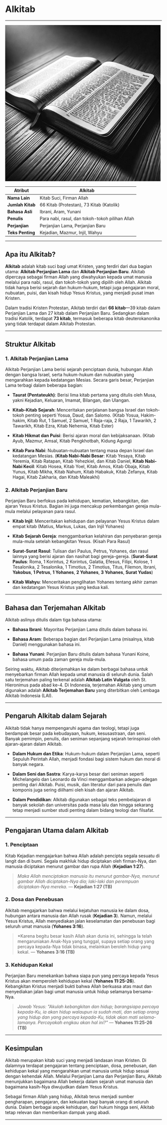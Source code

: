 # Alkitab

---

![Ilustrasi Alkitab, Kitab Suci yang terdiri dari Perjanjian Lama dan Perjanjian Baru, sebagai firman Allah yang diwahyukan kepada umat manusia.](data/img/alkitab.jpg)

| **Atribut** | **Alkitab** |
| --- | --- |
| **Nama Lain** | Kitab Suci, Firman Allah |
| **Jumlah Kitab** | 66 Kitab (Protestan), 73 Kitab (Katolik) |
| **Bahasa Asli** | Ibrani, Aram, Yunani |
| **Penulis** | Para nabi, rasul, dan tokoh-tokoh pilihan Allah |
| **Perjanjian** | Perjanjian Lama, Perjanjian Baru |
| **Teks Penting** | Kejadian, Mazmur, Injil, Wahyu |

---

## Apa itu Alkitab?

**Alkitab** adalah kitab suci bagi umat Kristen, yang terdiri dari dua bagian utama: **Alkitab Perjanjian Lama** dan **Alkitab Perjanjian Baru**. Alkitab dipercaya sebagai firman Allah yang diwahyukan kepada umat manusia melalui para nabi, rasul, dan tokoh-tokoh yang dipilih oleh Allah. Alkitab tidak hanya berisi sejarah dan hukum-hukum, tetapi juga pengajaran moral, nubuatan, puisi, dan kisah hidup Yesus Kristus, yang menjadi pusat iman Kristen.

Dalam tradisi Kristen Protestan, Alkitab terdiri dari **66 kitab**—39 kitab dalam Perjanjian Lama dan 27 kitab dalam Perjanjian Baru. Sedangkan dalam tradisi Katolik, terdapat **73 kitab**, termasuk beberapa kitab deuterokanonika yang tidak terdapat dalam Alkitab Protestan.

---

## Struktur Alkitab

### 1. Alkitab Perjanjian Lama

Alkitab Perjanjian Lama berisi sejarah penciptaan dunia, hubungan Allah dengan bangsa Israel, serta hukum-hukum dan nubuatan yang mengarahkan kepada kedatangan Mesias. Secara garis besar, Perjanjian Lama terbagi dalam beberapa bagian:

- **Taurat (Pentateukh)**: Berisi lima kitab pertama yang ditulis oleh Musa, yakni Kejadian, Keluaran, Imamat, Bilangan, dan Ulangan.

- **Kitab-Kitab Sejarah**: Menceritakan perjalanan bangsa Israel dan tokoh-tokoh penting seperti Yosua, Daud, dan Salomo.
(Kitab Yosua, Hakim-hakim, Kitab Rut, 1 Samuel, 2 Samuel, 1 Raja-raja, 2 Raja, 1 Tawarikh, 2 Tawarikh, Kitab Ezra, Kitab Nehemia, Kitab Ester)

- **Kitab Hikmat dan Puisi**: Berisi ajaran moral dan kebijaksanaan.
(Kitab Ayub, Mazmur, Amsal, Kitab Pengkhotbah, Kidung Agung)

- **Kitab Para Nabi**: Nubuatan-nubuatan tentang masa depan Israel dan kedatangan Mesias.
(**Kitab Nabi-Nabi Besar**: Kitab Yesaya, Kitab Yeremia, Kitab Ratapan, Kitab Yehezkiel, dan Kitab Daniel, **Kitab Nabi-Nabi Kecil**: Kitab Hosea, Kitab Yoel, Kitab Amos, Kitab Obaja, Kitab Yunus, Kitab Mikha, Kitab Nahum, Kitab Habakuk, Kitab Zefanya, Kitab Hagai, Kitab Zakharia, dan Kitab Maleakhi)

### 2. Alkitab Perjanjian Baru

Perjanjian Baru berfokus pada kehidupan, kematian, kebangkitan, dan ajaran Yesus Kristus. Bagian ini juga mencakup perkembangan gereja mula-mula melalui pelayanan para rasul.

- **Kitab Injil**: Menceritakan kehidupan dan pelayanan Yesus Kristus dalam empat kitab
(Matius, Markus, Lukas, dan Injil Yohanes)

- **Kitab Sejarah Gereja**: menggambarkan kelahiran dan penyebaran gereja mula-mula setelah kebangkitan Yesus.
(Kisah Para Rasul)

- **Surat-Surat Rasul**: Tulisan dari Paulus, Petrus, Yohanes, dan rasul lainnya yang berisi ajaran dan nasihat bagi gereja-gereja.
(**Surat-Surat Paulus**: Roma, 1 Korintus, 2 Korintus, Galatia, Efesus, Filipi, Kolose, 1 Tesalonika, 2 Tesalonika, 1 Timotius, 2 Timotius, Titus, Filemon, Ibrani, **Yakobus**, **1 Petrus**, **1 Yohanes**, **2 Yohanes**, **3 Yohanes**, **Surat Yudas**)

- **Kitab Wahyu**: Menceritakan penglihatan Yohanes tentang akhir zaman dan kedatangan Yesus Kristus yang kedua kali.

---

## Bahasa dan Terjemahan Alkitab

Alkitab aslinya ditulis dalam tiga bahasa utama:

- **Bahasa Ibrani**: Mayoritas Perjanjian Lama ditulis dalam bahasa ini.

- **Bahasa Aram**: Beberapa bagian dari Perjanjian Lama (misalnya, kitab Daniel) menggunakan bahasa ini.

- **Bahasa Yunani**: Perjanjian Baru ditulis dalam bahasa Yunani Koine, bahasa umum pada zaman gereja mula-mula.

Seiring waktu, Alkitab diterjemahkan ke dalam berbagai bahasa untuk menyebarkan firman Allah kepada umat manusia di seluruh dunia. Salah satu terjemahan paling terkenal adalah **Alkitab Latin Vulgata** oleh St. Hieronimus pada abad ke-4. Di Indonesia, terjemahan Alkitab yang umum digunakan adalah **Alkitab Terjemahan Baru** yang diterbitkan oleh Lembaga Alkitab Indonesia (LAI).

---

## Pengaruh Alkitab dalam Sejarah

Alkitab tidak hanya mempengaruhi agama dan teologi, tetapi juga berdampak besar pada kebudayaan, hukum, kesusastraan, dan seni. Banyak pemimpin, penulis, dan seniman sepanjang sejarah terinspirasi oleh ajaran-ajaran dalam Alkitab.

- **Dalam Hukum dan Etika**: Hukum-hukum dalam Perjanjian Lama, seperti Sepuluh Perintah Allah, menjadi fondasi bagi sistem hukum dan moral di banyak negara.

- **Dalam Seni dan Sastra**: Karya-karya besar dari seniman seperti Michelangelo dan Leonardo da Vinci menggambarkan adegan-adegan penting dari Alkitab. Puisi, musik, dan literatur dari para penulis dan komponis juga sering diilhami oleh kisah dan ajaran Alkitab.

- **Dalam Pendidikan**: Alkitab digunakan sebagai teks pembelajaran di banyak sekolah dan universitas pada masa lalu dan hingga sekarang tetap menjadi sumber studi penting dalam bidang teologi dan filsafat.

---

## Pengajaran Utama dalam Alkitab

### 1. Penciptaan

Kitab Kejadian mengajarkan bahwa Allah adalah pencipta segala sesuatu di langit dan di bumi. Segala makhluk hidup diciptakan oleh firman-Nya, dan manusia diciptakan menurut gambar dan rupa Allah (**Kejadian 1:27**).

> *Maka Allah menciptakan manusia itu menurut gambar-Nya, menurut gambar Allah diciptakan-Nya dia; laki-laki dan perempuan diciptakan-Nya mereka.*
> — **Kejadian 1:27 (TB)**

### 2. Dosa dan Penebusan

Alkitab mengajarkan bahwa melalui kejatuhan manusia ke dalam dosa, hubungan antara manusia dan Allah rusak (**Kejadian 3**). Namun, melalui Yesus Kristus, Allah menyediakan jalan keselamatan dan penebusan bagi seluruh umat manusia (**Yohanes 3:16**).

> *Karena begitu besar kasih Allah akan dunia ini, sehingga Ia telah mengaruniakan Anak-Nya yang tunggal, supaya setiap orang yang percaya kepada-Nya tidak binasa, melainkan beroleh hidup yang kekal.
> — **Yohanes 3:16 (TB)**

### 3. Kehidupan Kekal

Perjanjian Baru menekankan bahwa siapa pun yang percaya kepada Yesus Kristus akan memperoleh kehidupan kekal (**Yohanes 11:25-26**). Kebangkitan Kristus menjadi bukti bahwa Allah berkuasa atas maut dan menyediakan jalan bagi umat manusia untuk hidup selamanya bersama-Nya.

> *Jawab Yesus: "Akulah kebangkitan dan hidup; barangsiapa percaya kepada-Ku, ia akan hidup walaupun ia sudah mati, dan setiap orang yang hidup dan yang percaya kepada-Ku, tidak akan mati selama-lamanya. Percayakah engkau akan hal ini?"*
> — **Yohanes 11:25-26 (TB)**

---

## Kesimpulan

Alkitab merupakan kitab suci yang menjadi landasan iman Kristen. Di dalamnya terdapat pengajaran tentang penciptaan, dosa, penebusan, dan kehidupan kekal yang mengarahkan umat manusia untuk hidup sesuai dengan kehendak Allah. Melalui Perjanjian Lama dan Perjanjian Baru, Alkitab menunjukkan bagaimana Allah bekerja dalam sejarah umat manusia dan bagaimana kasih-Nya diwujudkan dalam Yesus Kristus.

Sebagai firman Allah yang hidup, Alkitab terus menjadi sumber pengharapan, pengajaran, dan kekuatan bagi banyak orang di seluruh dunia. Dalam berbagai aspek kehidupan, dari hukum hingga seni, Alkitab tetap relevan dan memberikan dampak yang abadi.

---
